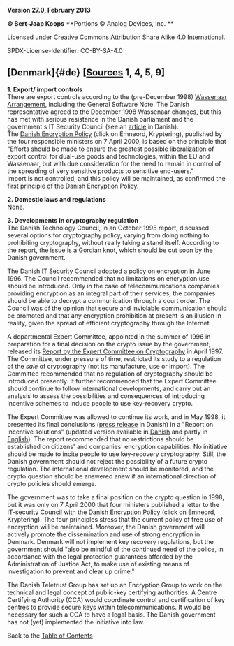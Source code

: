 **Version 27.0, February 2013**

**© Bert-Jaap Koops**
**Portions © Analog Devices, Inc. **  

Licensed under Creative Commons Attribution Share Alike 4.0 International.

SPDX-License-Identifier: CC-BY-SA-4.0

## [Denmark]{#de} \[[Sources](cls-srce.htm) 1, 4, 5, 9\]

**1. Export/ import controls**\
There are export controls according to the (pre-December 1998)
[Wassenaar Arrangement](#Wassenaar), including the General Software
Note. The Danish representative agreed to the December 1998 Wassenaar
changes, but this has met with serious resistance in the Danish
parliament and the government\'s IT Security Council (see an
[article](http://cph.ing.dk/konf/root/netnyt/html/0084.html) in
Danish).\
The [Danish Encryption Policy](http://www.fsk.dk) (click on Emneord,
Kryptering), published by the four responsible ministers on 7 April
2000, is based on the principle that \"Efforts should be made to ensure
the greatest possible liberalization of export control for dual-use
goods and technologies, within the EU and Wassenaar, but with due
consideration for the need to remain in control of the spreading of very
sensitive products to sensitive end-users.\"\
Import is not controlled, and this policy will be maintained, as
confirmed the first principle of the Danish Encryption Policy.

**2. Domestic laws and regulations**\
None.

**3. Developments in cryptography regulation**\
The Danish Technology Council, in an October 1995 report, discussed
several options for cryptography policy, varying from doing nothing to
prohibiting cryptography, without really taking a stand itself.
According to the report, the issue is a Gordian knot, which should be
cut soon by the Danish government.

The Danish IT Security Council adopted a policy on encryption in June
1996. The Council recommended that no limitations on encryption use
should be introduced. Only in the case of telecommunications companies
providing encryption as an integral part of their services, the
companies should be able to decrypt a communication through a court
order. The Council was of the opinion that secure and inviolable
communication should be promoted and that any encryption prohibition at
present is an illusion in reality, given the spread of efficient
cryptography through the Internet.

A departmental Expert Committee, appointed in the summer of 1996 in
preparation for a final decision on the crypto issue by the government,
released its [Report by the Expert Committee on
Cryptography](http://www.fsk.dk/fsk/publ/1997/crypt/crypt.html) in April
1997. The Committee, under pressure of time, restricted its study to a
regulation of the *sale* of cryptography (not its manufacture, use or
import). The Committee recommended that no regulation of cryptography
should be introduced presently. It further recommended that the Expert
Committee should continue to follow international developments, and
carry out an analysis to assess the possibilities and consequences of
introducing incentive schemes to induce people to use key-recovery
crypto.

The Expert Committee was allowed to continue its work, and in May 1998,
it presented its final conclusions ([press
release](http://www.fsk.dk/fsk/presse/260698.html) in Danish) in a
\"Report on incentive solutions\" (updated version available in
[Danish](http://www.fsk.dk/fsk/publ/1998/krypt/) and partly in
[English](http://www.fsk.dk/fsk/publ/1998/krypt/eng/clean.htm)). The
report recommended that no restrictions should be established on
citizens\' and companies\' encryption capabilities. No initiative should
be made to incite people to use key-recovery cryptography. Still, the
Danish government should not reject the possibility of a future crypto
regulation. The international development should be monitored, and the
crypto question should be answered anew if an international direction of
crypto policies should emerge.

The government was to take a final position on the crypto question in
1998, but it was only on 7 April 2000 that four ministers published a
letter to the IT-security Council with the [Danish Encryption
Policy](http://www.fsk.dk) (click on Emneord, Kryptering). The four
principles stress that the current policy of free use of encryption will
be maintained. Moreover, the Danish government will actively promote the
dissemination and use of strong encryption in Denmark. Denmark will not
implement key recovery regulations, but the government should \"also be
mindful of the continued need of the police, in accordance with the
legal protection guarantees afforded by the Administration of Justice
Act, to make use of existing means of investigation to prevent and clear
up crime.\"

The Danish Teletrust Group has set up an Encryption Group to work on the
technical and legal concept of public-key certifying authorities. A
Centre Certifying Authority (CCA) would coordinate control and
certification of key centres to provide secure keys within
telecommunications. It would be necessary for such a CCA to have a legal
basis. The Danish government has not (yet) implemented the initiative
into law.

Back to the [Table of Contents](index.html#toc)
